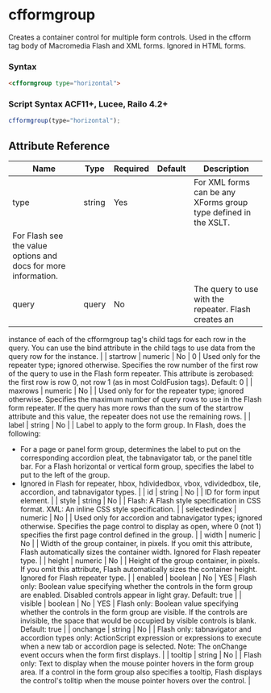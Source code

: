 # cfformgroup

Creates a container control for multiple form controls.
 Used in the cfform tag body of Macromedia Flash and XML
 forms. Ignored in HTML forms.

### Syntax

```html
<cfformgroup type="horizontal">
```

### Script Syntax ACF11+, Lucee, Railo 4.2+

```javascript
cfformgroup(type="horizontal");
```

## Attribute Reference

| Name | Type | Required | Default | Description |
| --- | --- | --- | --- | --- |
| type | string | Yes |  | For XML forms can be any XForms group type defined in the XSLT.
 For Flash see the value options and docs for more information. |
| query | query | No |  | The query to use with the repeater. Flash creates an
 instance of each of the cfformgroup tag's child tags for
 each row in the query. You can use the bind attribute in
 the child tags to use data from the query row for the
 instance. |
| startrow | numeric | No | 0 | Used only for the repeater type; ignored otherwise.
 Specifies the row number of the first row of the query to
 use in the Flash form repeater. This attribute is zerobased:
 the first row is row 0, not row 1 (as in most ColdFusion tags).
 Default: 0 |
| maxrows | numeric | No |  | Used only for for the repeater type; ignored otherwise.
 Specifies the maximum number of query rows to use in
 the Flash form repeater. If the query has more rows than
 the sum of the startrow attribute and this value, the
 repeater does not use the remaining rows. |
| label | string | No |  | Label to apply to the form group. In Flash, does the following:
 - For a page or panel form group, determines the label to
 put on the corresponding accordion pleat, the tabnavigator tab,
 or the panel title bar. For a Flash horizontal or vertical form
 group, specifies the label to put to the left of the group.
 - Ignored in Flash for repeater, hbox, hdividedbox, vbox,
 vdividedbox, tile, accordion, and tabnavigator types. |
| id | string | No |  | ID for form input element. |
| style | string | No |  | Flash: A Flash style specification in CSS format.
 XML: An inline CSS style specification. |
| selectedindex | numeric | No |  | Used only for accordion and tabnavigator types; ignored
 otherwise. Specifies the page control to display as open,
 where 0 (not 1) specifies the first page control defined in
 the group. |
| width | numeric | No |  | Width of the group container, in pixels. If you omit this
 attribute, Flash automatically sizes the container width.
 Ignored for Flash repeater type. |
| height | numeric | No |  | Height of the group container, in pixels. If you omit this
 attribute, Flash automatically sizes the container height.
 Ignored for Flash repeater type. |
| enabled | boolean | No | YES | Flash only: Boolean value specifying whether the controls in the
 form group are enabled. Disabled controls appear in
 light gray.
 Default: true |
| visible | boolean | No | YES | Flash only: Boolean value specifying whether the controls in the
 form group are visible. If the controls are invisible, the
 space that would be occupied by visible controls is blank.
 Default: true |
| onchange | string | No |  | Flash only: tabnavigator and accordion types only: ActionScript
 expression or expressions to execute when a new tab or
 accordion page is selected. Note: The onChange event
 occurs when the form first displays. |
| tooltip | string | No |  | Flash only: Text to display when the mouse pointer hovers in the
 form group area. If a control in the form group also
 specifies a tooltip, Flash displays the control's tolltip
 when the mouse pointer hovers over the control. |
